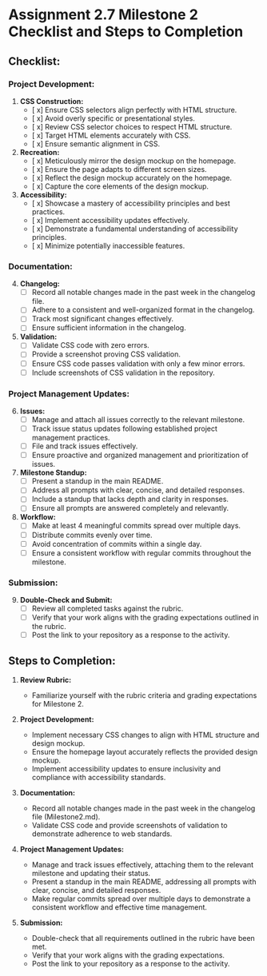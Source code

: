 # Assignment 2.7 Milestone 2 Checklist and Steps to Completion

## Checklist:

### Project Development:
1. **CSS Construction:**
   - [ x] Ensure CSS selectors align perfectly with HTML structure.
   - [ x] Avoid overly specific or presentational styles.
   - [ x] Review CSS selector choices to respect HTML structure.
   - [ x] Target HTML elements accurately with CSS.
   - [ x] Ensure semantic alignment in CSS.
2. **Recreation:**
   - [ x] Meticulously mirror the design mockup on the homepage.
   - [ x] Ensure the page adapts to different screen sizes.
   - [ x] Reflect the design mockup accurately on the homepage.
   - [ x] Capture the core elements of the design mockup.
3. **Accessibility:**
   - [ x] Showcase a mastery of accessibility principles and best practices.
   - [ x] Implement accessibility updates effectively.
   - [ x] Demonstrate a fundamental understanding of accessibility principles.
   - [ x] Minimize potentially inaccessible features.

### Documentation:
4. **Changelog:**
   - [ ] Record all notable changes made in the past week in the changelog file.
   - [ ] Adhere to a consistent and well-organized format in the changelog.
   - [ ] Track most significant changes effectively.
   - [ ] Ensure sufficient information in the changelog.
5. **Validation:**
   - [ ] Validate CSS code with zero errors.
   - [ ] Provide a screenshot proving CSS validation.
   - [ ] Ensure CSS code passes validation with only a few minor errors.
   - [ ] Include screenshots of CSS validation in the repository.

### Project Management Updates:
6. **Issues:**
   - [ ] Manage and attach all issues correctly to the relevant milestone.
   - [ ] Track issue status updates following established project management practices.
   - [ ] File and track issues effectively.
   - [ ] Ensure proactive and organized management and prioritization of issues.
7. **Milestone Standup:**
   - [ ] Present a standup in the main README.
   - [ ] Address all prompts with clear, concise, and detailed responses.
   - [ ] Include a standup that lacks depth and clarity in responses.
   - [ ] Ensure all prompts are answered completely and relevantly.
8. **Workflow:**
   - [ ] Make at least 4 meaningful commits spread over multiple days.
   - [ ] Distribute commits evenly over time.
   - [ ] Avoid concentration of commits within a single day.
   - [ ] Ensure a consistent workflow with regular commits throughout the milestone.

### Submission:
9. **Double-Check and Submit:**
   - [ ] Review all completed tasks against the rubric.
   - [ ] Verify that your work aligns with the grading expectations outlined in the rubric.
   - [ ] Post the link to your repository as a response to the activity.

## Steps to Completion:

1. **Review Rubric:**
   - Familiarize yourself with the rubric criteria and grading expectations for Milestone 2.

2. **Project Development:**
   - Implement necessary CSS changes to align with HTML structure and design mockup.
   - Ensure the homepage layout accurately reflects the provided design mockup.
   - Implement accessibility updates to ensure inclusivity and compliance with accessibility standards.

3. **Documentation:**
   - Record all notable changes made in the past week in the changelog file (Milestone2.md).
   - Validate CSS code and provide screenshots of validation to demonstrate adherence to web standards.

4. **Project Management Updates:**
   - Manage and track issues effectively, attaching them to the relevant milestone and updating their status.
   - Present a standup in the main README, addressing all prompts with clear, concise, and detailed responses.
   - Make regular commits spread over multiple days to demonstrate a consistent workflow and effective time management.

5. **Submission:**
   - Double-check that all requirements outlined in the rubric have been met.
   - Verify that your work aligns with the grading expectations.
   - Post the link to your repository as a response to the activity.
